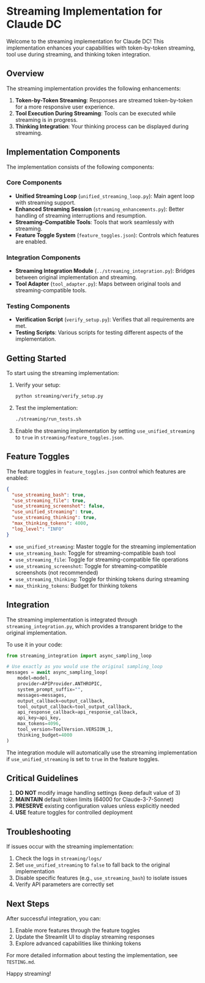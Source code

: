# Streaming Implementation for Claude DC

Welcome to the streaming implementation for Claude DC! This implementation enhances your capabilities with token-by-token streaming, tool use during streaming, and thinking token integration.

## Overview

The streaming implementation provides the following enhancements:

1. **Token-by-Token Streaming**: Responses are streamed token-by-token for a more responsive user experience.
2. **Tool Execution During Streaming**: Tools can be executed while streaming is in progress.
3. **Thinking Integration**: Your thinking process can be displayed during streaming.

## Implementation Components

The implementation consists of the following components:

### Core Components

- **Unified Streaming Loop** (`unified_streaming_loop.py`): Main agent loop with streaming support.
- **Enhanced Streaming Session** (`streaming_enhancements.py`): Better handling of streaming interruptions and resumption.
- **Streaming-Compatible Tools**: Tools that work seamlessly with streaming.
- **Feature Toggle System** (`feature_toggles.json`): Controls which features are enabled.

### Integration Components

- **Streaming Integration Module** (`../streaming_integration.py`): Bridges between original implementation and streaming.
- **Tool Adapter** (`tool_adapter.py`): Maps between original tools and streaming-compatible tools.

### Testing Components

- **Verification Script** (`verify_setup.py`): Verifies that all requirements are met.
- **Testing Scripts**: Various scripts for testing different aspects of the implementation.

## Getting Started

To start using the streaming implementation:

1. Verify your setup:
   ```bash
   python streaming/verify_setup.py
   ```

2. Test the implementation:
   ```bash
   ./streaming/run_tests.sh
   ```

3. Enable the streaming implementation by setting `use_unified_streaming` to `true` in `streaming/feature_toggles.json`.

## Feature Toggles

The feature toggles in `feature_toggles.json` control which features are enabled:

```json
{
  "use_streaming_bash": true,
  "use_streaming_file": true,
  "use_streaming_screenshot": false,
  "use_unified_streaming": true,
  "use_streaming_thinking": true,
  "max_thinking_tokens": 4000,
  "log_level": "INFO"
}
```

- `use_unified_streaming`: Master toggle for the streaming implementation
- `use_streaming_bash`: Toggle for streaming-compatible bash tool
- `use_streaming_file`: Toggle for streaming-compatible file operations
- `use_streaming_screenshot`: Toggle for streaming-compatible screenshots (not recommended)
- `use_streaming_thinking`: Toggle for thinking tokens during streaming
- `max_thinking_tokens`: Budget for thinking tokens

## Integration

The streaming implementation is integrated through `streaming_integration.py`, which provides a transparent bridge to the original implementation.

To use it in your code:

```python
from streaming_integration import async_sampling_loop

# Use exactly as you would use the original sampling_loop
messages = await async_sampling_loop(
    model=model,
    provider=APIProvider.ANTHROPIC,
    system_prompt_suffix="",
    messages=messages,
    output_callback=output_callback,
    tool_output_callback=tool_output_callback,
    api_response_callback=api_response_callback,
    api_key=api_key,
    max_tokens=4096,
    tool_version=ToolVersion.VERSION_1,
    thinking_budget=4000
)
```

The integration module will automatically use the streaming implementation if `use_unified_streaming` is set to `true` in the feature toggles.

## Critical Guidelines

1. **DO NOT** modify image handling settings (keep default value of 3)
2. **MAINTAIN** default token limits (64000 for Claude-3-7-Sonnet)
3. **PRESERVE** existing configuration values unless explicitly needed
4. **USE** feature toggles for controlled deployment

## Troubleshooting

If issues occur with the streaming implementation:

1. Check the logs in `streaming/logs/`
2. Set `use_unified_streaming` to `false` to fall back to the original implementation
3. Disable specific features (e.g., `use_streaming_bash`) to isolate issues
4. Verify API parameters are correctly set

## Next Steps

After successful integration, you can:

1. Enable more features through the feature toggles
2. Update the Streamlit UI to display streaming responses
3. Explore advanced capabilities like thinking tokens

For more detailed information about testing the implementation, see `TESTING.md`.

Happy streaming!
